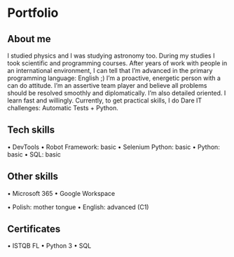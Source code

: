 # Portfolio


## About me
I studied physics and I was studying astronomy too. During my studies I took scientific and programming courses. After years of work with people in an international environment, I can tell that I’m advanced in the primary programming language: English ;) I’m a proactive, energetic person with a can do attitude. I’m an assertive team player and believe all problems should be resolved smoothly and diplomatically. I’m also detailed oriented. I learn fast and willingly.
Currently, to get practical skills, I do Dare IT challenges: 
Automatic Tests + Python.

## Tech skills

•	DevTools
•	Robot Framework: basic
•	Selenium Python: basic
•	Python: basic
•	SQL: basic

## Other skills
•	Microsoft 365
•	Google Workspace

•	Polish: mother tongue
•	English: advanced (C1)

## Certificates
•	ISTQB FL
•	Python 3
•	SQL


